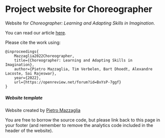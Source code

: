 # Project website for Choreographer

Website for *Choreographer: Learning and Adapting Skills in Imagination*.

You can read our article [here](https://openreview.net/pdf?id=BxYsP-7ggf).

Please cite the work using:
```
@inproceedings{
    Mazzaglia2022Choreographer,
    title={Choreographer: Learning and Adapting Skills in Imagination},
    author={Pietro Mazzaglia, Tim Verbelen, Bart Dhoedt, Alexandre Lacoste, Sai Rajeswar},
    year={2022},
    url={https://openreview.net/forum?id=BxYsP-7ggf}
}
```

##### Website template

Website created by <a href="https://mazpie.github.io">Pietro Mazzaglia</a>

You are free to borrow the source code, but please link back to this page in your footer (and remember to remove the analytics code included in the header of the website).
